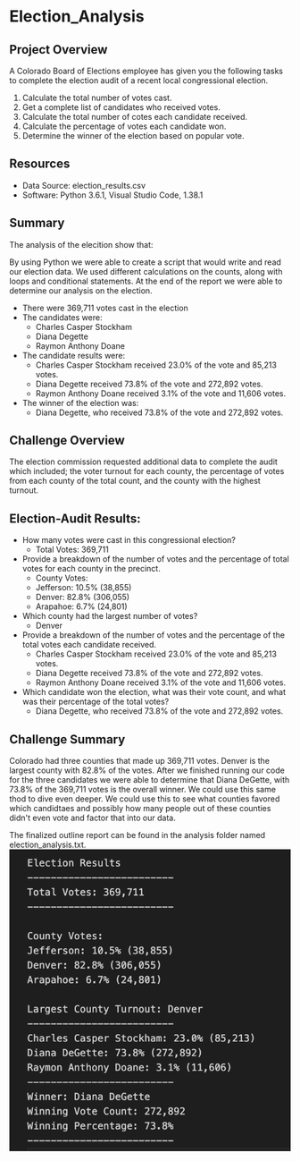 # Election_Analysis

## Project Overview
A Colorado Board of Elections employee has given you the following tasks to complete the election audit of a recent local congressional election.

1. Calculate the total number of votes cast.
2. Get a complete list of candidates who received votes.
3. Calculate the total number of cotes each candidate received. 
4. Calculate the percentage of votes each candidate won.
5. Determine the winner of the election based on popular vote.

## Resources
- Data Source: election_results.csv
- Software: Python 3.6.1, Visual Studio Code, 1.38.1

## Summary 
The analysis of the elecition show that:

By using Python we were able to create a script that would write and read our election data. We used different calculations on the counts, along with loops and conditional statements. At the end of the report we were able to determine our analysis on the election. 

- There were 369,711 votes cast in the election
- The candidates were:
   - Charles Casper Stockham 
   - Diana Degette
   - Raymon Anthony Doane
- The candidate results were:
   - Charles Casper Stockham received 23.0% of the vote and 85,213 votes.
   - Diana Degette received 73.8% of the vote and 272,892 votes.
   - Raymon Anthony Doane received 3.1% of the vote and 11,606 votes. 
- The winner of the election was:
   - Diana Degette, who received 73.8% of the vote and 272,892 votes.
   
 ## Challenge Overview
The election commission requested additional data to complete the audit which included; the voter turnout for each county, the percentage of votes from each county of the total count, and the county with the highest turnout.

## Election-Audit Results:
- How many votes were cast in this congressional election?
   - Total Votes: 369,711
- Provide a breakdown of the number of votes and the percentage of total votes for each county in the precinct.
   - County Votes:
   - Jefferson: 10.5% (38,855)
   - Denver: 82.8% (306,055)
   - Arapahoe: 6.7% (24,801)
- Which county had the largest number of votes?
   - Denver
- Provide a breakdown of the number of votes and the percentage of the total votes each candidate received.
   - Charles Casper Stockham received 23.0% of the vote and 85,213 votes.
   - Diana Degette received 73.8% of the vote and 272,892 votes.
   - Raymon Anthony Doane received 3.1% of the vote and 11,606 votes. 
- Which candidate won the election, what was their vote count, and what was their percentage of the total votes?
   - Diana Degette, who received 73.8% of the vote and 272,892 votes.
   
 ## Challenge Summary
 Colorado had three counties that made up 369,711 votes. Denver is the largest county with 82.8% of the votes. After we finished running our code for the    three candidates we were able to determine that Diana DeGette, with 73.8% of the 369,711 votes is the overall winner. We could use this same thod to dive even deeper. We could use this to see what counties favored which candidtaes and possibly how many people out of these counties didn't even vote and factor that into our data. 

The finalized outline report can be found in the analysis folder named election_analysis.txt.
![election_results.png](analysis/election_results.png)
